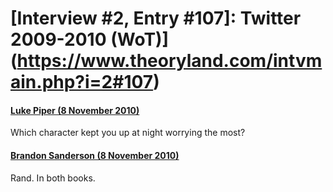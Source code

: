 # [Interview #2, Entry #107]: Twitter 2009-2010 (WoT)](https://www.theoryland.com/intvmain.php?i=2#107)

#### [Luke Piper (8 November 2010)](http://twitter.com/ShouldBWriting/status/1712303418384384)

Which character kept you up at night worrying the most?

#### [Brandon Sanderson (8 November 2010)](http://twitter.com/BrandSanderson/status/1714973159981056)

Rand. In both books.

